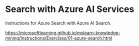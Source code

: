 # Search with Azure AI Services
Instructions for Azure Search with Azure AI Search.

https://microsoftlearning.github.io/mslearn-knowledge-mining/Instructions/Exercises/01-azure-search.html


